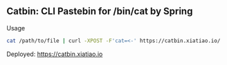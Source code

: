 ## Catbin: CLI Pastebin for /bin/cat by Spring

Usage

```bash
cat /path/to/file | curl -XPOST -F'cat=<-' https://catbin.xiatiao.io/
```

Deployed: https://catbin.xiatiao.io